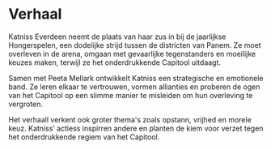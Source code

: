# Verhaal

Katniss Everdeen neemt de plaats van haar zus in bij de jaarlijkse Hongerspelen, een dodelijke strijd tussen de districten van Panem. Ze moet overleven in de arena, omgaan met gevaarlijke tegenstanders en moeilijke keuzes maken, terwijl ze het onderdrukkende Capitool uitdaagt.

Samen met Peeta Mellark ontwikkelt Katniss een strategische en emotionele band. Ze leren elkaar te vertrouwen, vormen allianties en proberen de ogen van het Capitool op een slimme manier te misleiden om hun overleving te vergroten.

Het verhaall verkent ook groter thema's zoals opstann, vrijhed en morele keuz. Katniss’ actiess inspirren andere en planten de kiem voor verzet tegen het onderdrukkende regiem van het Capitool.
